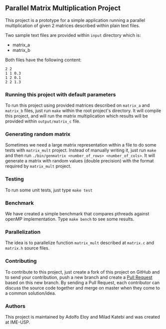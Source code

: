 ## Parallel Matrix Multiplication Project

This project is a prototype for a simple application running a parallel multiplication
of given 2 matrices described within plain text files.

Two sample text files are provided within `input` directory which is:
- matrix_a
- matrix_b

Both files have the following content:

```
2 2
1 1 0.3
1 2 0.1
2 2 1.3
```

### Running this project with default parameters

To run this project using provided matrices described on `matrix_a` and `matrix_b` files,
just run `make` within the root project's directory. It will compile this project,
and will run the matrix multiplication which results will be provided within
`output/matrix_c` file.

### Generating random matrix

Sometimes we need a large matrix representation within a file to do some tests with `matrix_mult` project.
Instead of manually writing it, just run `make` and then run `./bin/genmatrix <number_of_rows> <number_of_cols>`.
It will generate a matrix with random values (double precision) with the format required by `matrix_mult` project.

### Testing

To run some unit tests, just type `make test`


### Benchmark

We have created a simple benchmark that compares pthreads against openMP implementation.
Type `make bench` to see some results.

### Parallelization

The idea is to parallelize function `matrix_mult` described at `matrix.c` and
`matrix.h` source files.

### Contributing

To contribute to this project, just create a fork of this project on GitHub and
to send your contribution, push a new branch and create a [Pull Request](https://help.github.com/articles/about-pull-requests/) based on this new branch.
By sending a Pull Request, each contributor can discuss the source code together and merge on master
when they come to a common solution/idea.

### Authors

This project is maintained by Adolfo Eloy and Milad Katebi and was created at IME-USP.
